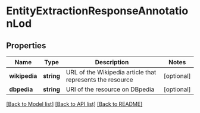 # EntityExtractionResponseAnnotationLod

## Properties
Name | Type | Description | Notes
------------ | ------------- | ------------- | -------------
**wikipedia** | **string** | URL of the Wikipedia article that represents the resource | [optional] 
**dbpedia** | **string** | URI of the resource on DBpedia | [optional] 

[[Back to Model list]](../README.md#documentation-for-models) [[Back to API list]](../README.md#documentation-for-api-endpoints) [[Back to README]](../README.md)


